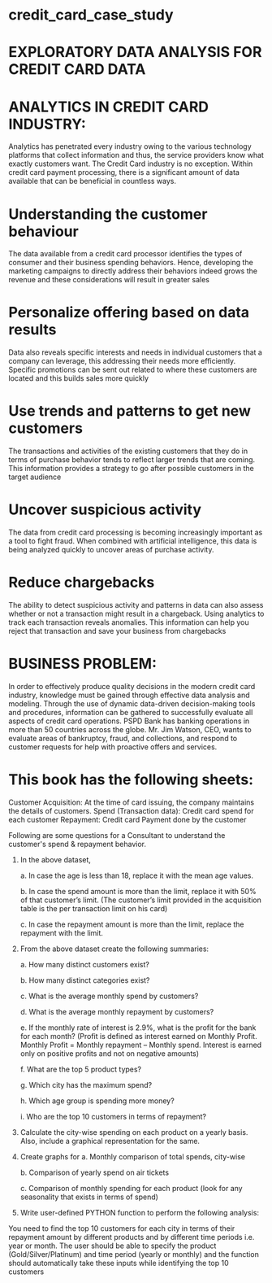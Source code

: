 # credit_card_case_study

# EXPLORATORY DATA ANALYSIS FOR CREDIT CARD DATA

# ANALYTICS IN CREDIT CARD INDUSTRY:
Analytics has penetrated every industry owing to the various technology platforms that collect information and thus, the service providers know what exactly customers want. The Credit Card industry is no exception. Within credit card payment processing, there is a significant amount of data available that can be beneficial in countless ways.

# Understanding the customer behaviour
The data available from a credit card processor identifies the types of consumer and their business spending behaviors. Hence, developing the marketing campaigns to directly address their behaviors indeed grows the revenue and these considerations will result in greater sales

# Personalize offering based on data results
Data also reveals specific interests and needs in individual customers that a company can leverage, this addressing their needs more efficiently. Specific promotions can be sent out related to where these customers are located and this builds sales more quickly

# Use trends and patterns to get new customers
The transactions and activities of the existing customers that they do in terms of purchase behavior tends to reflect larger trends that are coming. This information provides a strategy to go after possible customers in the target audience

# Uncover suspicious activity
The data from credit card processing is becoming increasingly important as a tool to fight fraud. When combined with artificial intelligence, this data is being analyzed quickly to uncover areas of purchase activity.

# Reduce chargebacks
The ability to detect suspicious activity and patterns in data can also assess whether or not a transaction might result in a chargeback. Using analytics to track each transaction reveals anomalies. This information can help you reject that transaction and save your business from chargebacks


# BUSINESS PROBLEM:
In order to effectively produce quality decisions in the modern credit card industry, knowledge must be gained through effective data analysis and modeling. Through the use of dynamic data-driven decision-making tools and procedures, information can be gathered to successfully evaluate all aspects of credit card operations. PSPD Bank has banking operations in more than 50 countries across the globe. Mr. Jim Watson, CEO, wants to evaluate areas of bankruptcy, fraud, and collections, and respond to customer requests for help with proactive offers and services.

# This book has the following sheets:
Customer Acquisition: At the time of card issuing, the company maintains the details of customers.
Spend (Transaction data): Credit card spend for each customer
Repayment: Credit card Payment done by the customer

Following are some questions for a Consultant to understand the customer's spend & repayment behavior.
1. In the above dataset, 

   a. In case the age is less than 18, replace it with the mean age values.
  
   b. In case the spend amount is more than the limit, replace it with 50% of that customer’s limit. (The customer’s limit provided in the acquisition table is the per transaction limit on his card)
  
   c. In case the repayment amount is more than the limit, replace the repayment with the limit.

2. From the above dataset create the following summaries:
   
   a. How many distinct customers exist?
  
   b. How many distinct categories exist?

   c. What is the average monthly spend by customers?
  
   d. What is the average monthly repayment by customers?
  
   e. If the monthly rate of interest is 2.9%, what is the profit for the bank for each month? (Profit is defined as interest earned on Monthly Profit. Monthly Profit = Monthly repayment – Monthly spend. Interest is earned only on positive profits and not on negative amounts)

   f. What are the top 5 product types?
  
   g. Which city has the maximum spend?

   h. Which age group is spending more money?
  
   i. Who are the top 10 customers in terms of repayment?

3. Calculate the city-wise spending on each product on a yearly basis. Also, include a graphical representation for the same.

4. Create graphs for 
   a. Monthly comparison of total spends, city-wise

   b. Comparison of yearly spend on air tickets
  
   c. Comparison of monthly spending for each product (look for any seasonality that exists in terms of spend) 

5. Write user-defined PYTHON function to perform the following analysis:
   
You need to find the top 10 customers for each city in terms of their repayment amount by different products and by different time periods i.e. year or month. The user should be able to specify the product (Gold/Silver/Platinum) and time period (yearly or monthly) and the function should automatically take these inputs while identifying the top 10 customers

